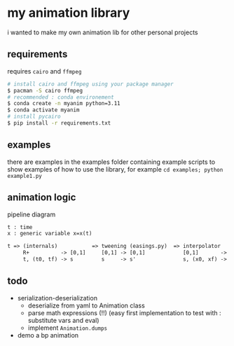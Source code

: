 # my animation library

i wanted to make my own animation lib for other personal projects

## requirements

requires `cairo` and `ffmpeg`

```sh
# install cairo and ffmpeg using your package manager
$ pacman -S cairo ffmpeg
# recommended : conda environement
$ conda create -n myanim python=3.11
$ conda activate myanim
# install pycairo
$ pip install -r requirements.txt
```

## examples

there are examples in the examples folder containing example scripts to show examples of how to use the library, for example `cd examples; python example1.py`

## animation logic

pipeline diagram

```txt
t : time
x : generic variable x=x(t)

t => (internals)           => tweening (easings.py)  => interpolator         => x(t)
     R+          -> [0,1]     [0,1] -> [0,1]            [0,1]       -> X
     t, (t0, tf) -> s         s     -> s'               s, (x0, xf) -> x(t)
```


## todo

* serialization-deserialization
	* deserialize from yaml to Animation class
	* parse math expressions (!!) (easy first implementation to test with : substitute vars and eval)
	* implement ``Animation.dumps``
* demo a bp animation